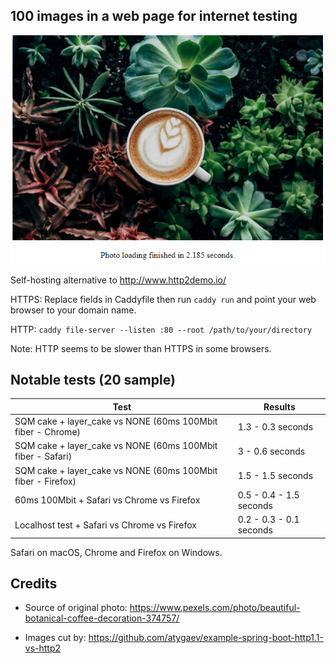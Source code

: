 ## 100 images in a web page for internet testing
![alt text](screenshot.png)

Self-hosting alternative to http://www.http2demo.io/

HTTPS: Replace fields in Caddyfile then run `caddy run` and point your web browser to your domain name.

HTTP: `caddy file-server --listen :80 --root /path/to/your/directory`

Note: HTTP seems to be slower than HTTPS in some browsers.

## Notable tests (20 sample)

|Test                                               |Results                    |
|---------------------------------------------------|----------------------------|
|SQM cake + layer_cake vs NONE (60ms 100Mbit fiber - Chrome)| 1.3 - 0.3 seconds|
|SQM cake + layer_cake vs NONE (60ms 100Mbit fiber - Safari)| 3 - 0.6 seconds|
|SQM cake + layer_cake vs NONE (60ms 100Mbit fiber - Firefox)| 1.5 - 1.5 seconds|
|60ms 100Mbit + Safari vs Chrome vs Firefox|0.5 - 0.4 - 1.5 seconds|
|Localhost test + Safari vs Chrome vs Firefox|0.2 - 0.3 - 0.1 seconds|

Safari on macOS, Chrome and Firefox on Windows.

## Credits
- Source of original photo: https://www.pexels.com/photo/beautiful-botanical-coffee-decoration-374757/

- Images cut by: https://github.com/atygaev/example-spring-boot-http1.1-vs-http2
